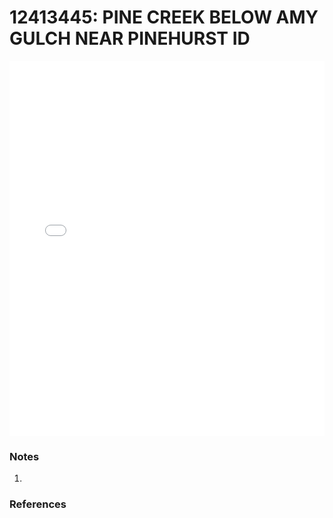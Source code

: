# 12413445: PINE CREEK BELOW AMY GULCH NEAR PINEHURST ID

<iframe src="/distribution_estimation/_static/stations/12413445_fdc.html" width="100%" height="600" frameborder="0"></iframe>

### Notes
1. 

### References

